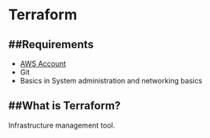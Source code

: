 # Terraform

##Requirements
---
- [AWS Account](https://aws.amazon.com/account/)
- Git
- Basics in System administration and networking basics

##What is Terraform?
---
Infrastructure management tool. 